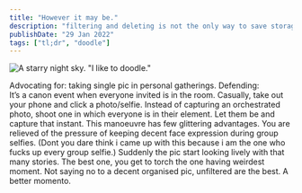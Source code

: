 ```yaml
---
title: "However it may be."
description: "filtering and deleting is not the only way to save storage."
publishDate: "29 Jan 2022"
tags: ["tl;dr", "doodle"]
---
```


  ![A starry night sky.](@/assets/onepic.jpg) "I like to doodle."

Advocating for:  taking single pic in personal gatherings.
Defending:  
It’s a canon event when everyone invited is in the room.
Casually, take out your phone and click a photo/selfie. 
Instead of capturing an orchestrated photo, shoot one in which everyone is in their element. 
Let them be and capture that instant. 
This manoeuvre has few glittering advantages.
You are relieved of the pressure of keeping decent face expression during group selfies. (Dont you dare think i came up with this because i am the one who fucks up every group selfie.)
Suddenly the pic start looking lively with that many stories.
The best one, you get to torch the one having weirdest moment.
Not saying no to a decent organised pic, unfiltered are the best.
A better momento.


